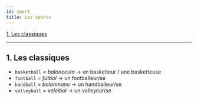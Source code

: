 ```yaml
---
id: sport
title: Les sports
---
```


[1. Les classiques](#1-les-classiques)

---

## 1. Les classiques

* `basketball` _= baloncesto_
  -> un basketteur / une basketteuse
* `football` _= fútbol_
  -> un footballeur/se
* `handball` _= balonmano_
  -> un handballeur/se
* `volleyball` _= voleibol_
  -> un volleyeur/se
